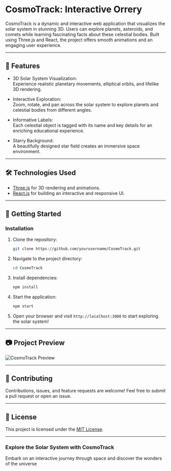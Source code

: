 # CosmoTrack: Interactive Orrery

CosmoTrack is a dynamic and interactive web application that visualizes the solar system in stunning 3D. Users can explore planets, asteroids, and comets while learning fascinating facts about these celestial bodies. Built using Three.js and React, the project offers smooth animations and an engaging user experience.

---

## 🌌 Features

- 3D Solar System Visualization:  
  Experience realistic planetary movements, elliptical orbits, and lifelike 3D rendering.

- Interactive Exploration:  
  Zoom, rotate, and pan across the solar system to explore planets and celestial bodies from different angles.

- Informative Labels:  
  Each celestial object is tagged with its name and key details for an enriching educational experience.

- Starry Background:  
  A beautifully designed star field creates an immersive space environment.

---

## 🛠 Technologies Used

- [Three.js](https://threejs.org/) for 3D rendering and animations.
- [React.js](https://reactjs.org/) for building an interactive and responsive UI.

---

## 🚀 Getting Started

### Installation

1. Clone the repository:
   ```bash
   git clone https://github.com/yourusername/CosmoTrack.git
   ```

2. Navigate to the project directory:
   ```bash
   cd CosmoTrack
   ```

3. Install dependencies:
   ```bash
   npm install
   ```

4. Start the application:
   ```bash
   npm start
   ```

5. Open your browser and visit `http://localhost:3000` to start exploring the solar system!

---

## 📷 Project Preview

![CosmoTrack Preview](https://github.com/user-attachments/assets/5dbf9b45-3a9c-4eee-9c5f-c70a3a641445)

---

## 🤝 Contributing

Contributions, issues, and feature requests are welcome! Feel free to submit a pull request or open an issue.

---

## 🌟 License

This project is licensed under the [MIT License](LICENSE).

---

### Explore the Solar System with CosmoTrack  
Embark on an interactive journey through space and discover the wonders of the universe
